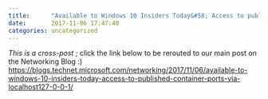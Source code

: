 ```yaml
---
title:      "Available to Windows 10 Insiders Today&#58; Access to published container ports via “localhost”/127.0.0.1"
date:       2017-11-06 17:47:40
categories: uncategorized
---
```

_This is a cross-post_ ; click the link below to be rerouted to our main post on the Networking Blog :) https://blogs.technet.microsoft.com/networking/2017/11/06/available-to-windows-10-insiders-today-access-to-published-container-ports-via-localhost127-0-0-1/ 
